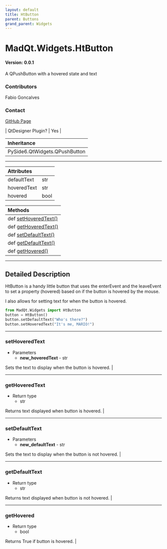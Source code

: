 ```yaml
---
layout: default
title: HtButton
parent: Buttons
grand_parent: Widgets
---
```


# MadQt.Widgets.HtButton
#### Version: 0.0.1
A QPushButton with a hovered state and text

### Contributors
Fabio Goncalves

### Contact
[GitHub Page](https://github.com/MadPonyInteractive)

| QtDesigner Plugin? | Yes |

| Inheritance                   |
|:------------------------------|
| PySide6.QtWidgets.QPushButton |

***

| Attributes    |      |
|:--------------|:-----|
| defaultText   | str  |
| hoveredText   | str  |
| hovered       | bool |

| Methods |
|:----------|
|def [setHoveredText()](HtButton.html#sethoveredtext)|
|def [getHoveredText()](HtButton.html#gethoveredtext)|
|def [setDefaultText()](HtButton.html#setdefaulttext)|
|def [getDefaultText()](HtButton.html#getdefaulttext)|
|def [getHovered()](HtButton.html#gethovered)|

***

## Detailed Description
HtButton is a handy little button that uses the enterEvent and the leaveEvent
to set a property (hovered) based on if the button is hovered by the mouse.

I also allows for setting text for when the button is hovered.

```python
from MadQt.Widgets import HtButton
button = HtButton()
button.setDefaultText("Who's there?")
button.setHoveredText("It's me, MARIO!")
```

***

### setHoveredText
* Parameters
    * **new_hoveredText** - str

Sets the text to display when the button is hovered. |

***

### getHoveredText
* Return type
    * str

Returns text displayed when button is hovered. |

***

### setDefaultText
* Parameters
    * **new_defaultText** - str

Sets the text to display when the button is not hovered. |

***

### getDefaultText
* Return type
    * str

Returns text displayed when button is not hovered. |

***

### getHovered
* Return type
    * bool

Returns True if button is hovered. |
